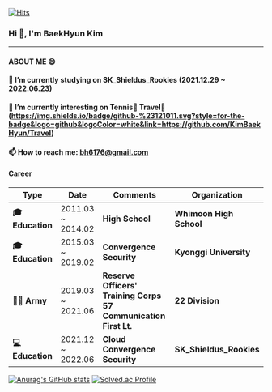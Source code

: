 [![Hits](https://hits.seeyoufarm.com/api/count/incr/badge.svg?url=https%3A%2F%2Fgithub.com%2FKimBaekHyun&count_bg=%2379C83D&title_bg=%23555555&icon=&icon_color=%23E7E7E7&title=visit&edge_flat=false)](https://hits.seeyoufarm.com)
### Hi 👋, I'm BaekHyun Kim 
--- 
#### ABOUT ME 😄
#### 🔭 I’m currently studying on SK_Shieldus_Rookies (2021.12.29 ~ 2022.06.23)
#### 🌱 I’m currently interesting on Tennis🎾 Travel🛫 (https://img.shields.io/badge/github-%23121011.svg?style=for-the-badge&logo=github&logoColor=white&link=https://github.com/KimBaekHyun/Travel)
#### 📫 How to reach me: bh6176@gmail.com
#### Career
| **Type**      | **Date**              | **Comments**                                                   | **Organization**        |
|-----------|-------------------|-------------------------------------------------------------|---------------------|
| **🎓Education** | 2011.03 ~ 2014.02 | **High School**                                                | **Whimoon High School**|
| **🎓Education** | 2015.03 ~ 2019.02 | **Convergence Security**                                        | **Kyonggi University**  |
| **👨‍✈️ Army**      | 2019.03 ~ 2021.06 | **Reserve Officers' Training Corps 57 Communication First Lt.** | **22 Division**         |
| **💻Education** | 2021.12 ~ 2022.06 | **Cloud Convergence Security**                                  | **SK_Shieldus_Rookies**  |


[![Anurag's GitHub stats](https://github-readme-stats.vercel.app/api?username=KimBaekHyun)](https://github.com/KimBaekHyun/github-readme-stats)
[![Solved.ac Profile](http://mazassumnida.wtf/api/v2/generate_badge?boj=bh6176)](https://solved.ac/bh6176/)





<!--
**KimBaekHyun/KimBaekHyun** is a ✨ _special_ ✨ repository because its `README.md` (this file) appears on your GitHub profile.

Here are some ideas to get you started:

- 🔭 I’m currently working on ...
- 🌱 I’m currently learning ...
- 👯 I’m looking to collaborate on ...
- 🤔 I’m looking for help with ...
- 💬 Ask me about ...
- 📫 How to reach me: ...
- 😄 Pronouns: ...
- ⚡ Fun fact: ...
-->
